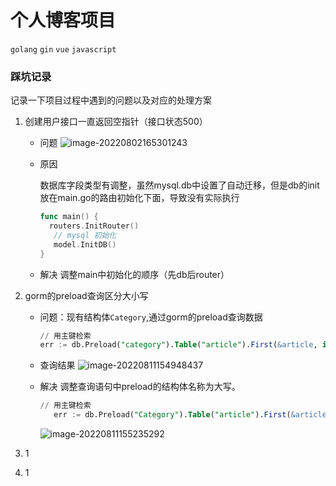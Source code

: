 # 个人博客项目
`golang` `gin` `vue` `javascript`

### 踩坑记录
记录一下项目过程中遇到的问题以及对应的处理方案
1. 创建用户接口一直返回空指针（接口状态500）
  
   - 问题
     ![image-20220802165301243](https://tva1.sinaimg.cn/large/e6c9d24ely1h4sitodbmnj21l30u0gws.jpg)
   
   - 原因
   
     数据库字段类型有调整，虽然mysql.db中设置了自动迁移，但是db的init放在main.go的路由初始化下面，导致没有实际执行
   
     ```go
     func main() {
       routers.InitRouter()
     	// mysql 初始化
     	model.InitDB()
     }
     
     ```
   
   - 解决
     调整main中初始化的顺序（先db后router）
   
2. gorm的preload查询区分大小写

   - 问题：现有结构体`Category`,通过gorm的preload查询数据

     ```sql
     // 用主键检索
     err := db.Preload("category").Table("article").First(&article, id).Error
     ```

   - 查询结果
     ![image-20220811154948437](https://tva1.sinaimg.cn/large/e6c9d24ely1h52vkpebtwj20u013qq64.jpg)

   - 解决
     调整查询语句中preload的结构体名称为大写。

     ```sql
     // 用主键检索
     	err := db.Preload("Category").Table("article").First(&article, id).Error
     ```

     ![image-20220811155235292](https://tva1.sinaimg.cn/large/e6c9d24ely1h52vnjz7vfj20u00widiy.jpg)

3. 1

4. 1

